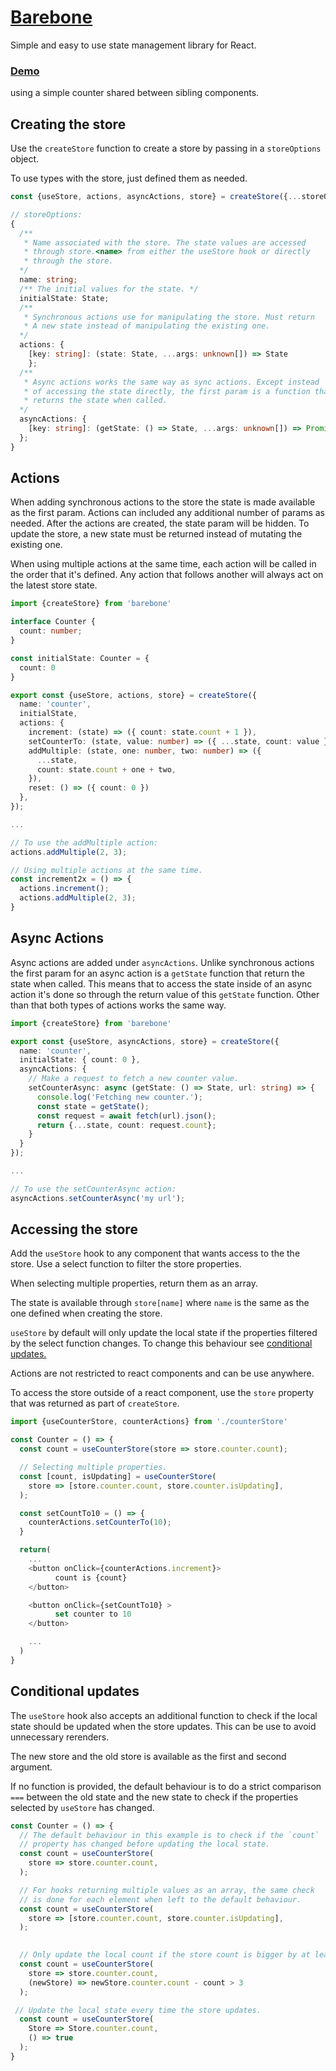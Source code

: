 # [Barebone](src/barebone)
Simple and easy to use state management library for React.

### [Demo](https://seegg.github.io/barebone-demo/) 
using a simple counter shared between sibling components.

## Creating the store
Use the `createStore` function to create a store by passing in a `storeOptions`
object.

To use types with the store, just defined them as needed.

```ts
const {useStore, actions, asyncActions, store} = createStore({...storeOptions});
```

```ts
// storeOptions:
{
  /**
   * Name associated with the store. The state values are accessed
   * through store.<name> from either the useStore hook or directly
   * through the store.
  */
  name: string;
  /** The initial values for the state. */
  initialState: State;
  /** 
   * Synchronous actions use for manipulating the store. Must return
   * A new state instead of manipulating the existing one.
  */
  actions: {
    [key: string]: (state: State, ...args: unknown[]) => State
    };
  /** 
   * Async actions works the same way as sync actions. Except instead
   * of accessing the state directly, the first param is a function that
   * returns the state when called.
  */
  asyncActions: {
    [key: string]: (getState: () => State, ...args: unknown[]) => Promise<State>
  };
}
```
## Actions
When adding synchronous actions to the store the state is made available
as the first param. Actions can included any additional number of params 
as needed. After the actions are created, the state param will be hidden.
To update the store, a new state must be returned instead of
mutating the existing one.

When using multiple actions at the same time, each action will be called
in the order that it's defined. Any action that follows another will always
act on the latest store state.

```ts
import {createStore} from 'barebone'

interface Counter {
  count: number;
}

const initialState: Counter = {
  count: 0
}

export const {useStore, actions, store} = createStore({
  name: 'counter',
  initialState,
  actions: {
    increment: (state) => ({ count: state.count + 1 }),
    setCounterTo: (state, value: number) => ({ ...state, count: value }),
    addMultiple: (state, one: number, two: number) => ({
      ...state,
      count: state.count + one + two,
    }),
    reset: () => ({ count: 0 })
  },
});

...

// To use the addMultiple action:
actions.addMultiple(2, 3);

// Using multiple actions at the same time.
const increment2x = () => {
  actions.increment();
  actions.addMultiple(2, 3);
}


```
## Async Actions

Async actions are added under `asyncActions`. Unlike synchronous actions
the first param for an async action is a `getState` function that return 
the state when called. This means that to access the state inside of an 
async action it's done so through the return value of this `getState` function. 
Other than that both types of actions works the same way.


```ts
import {createStore} from 'barebone'

export const {useStore, asyncActions, store} = createStore({
  name: 'counter',
  initialState: { count: 0 },
  asyncActions: {
    // Make a request to fetch a new counter value.
    setCounterAsync: async (getState: () => State, url: string) => {
      console.log('Fetching new counter.');
      const state = getState();
      const request = await fetch(url).json();
      return {...state, count: request.count};
    }
  }
});

...

// To use the setCounterAsync action:
asyncActions.setCounterAsync('my url');

```
## Accessing the store
Add the `useStore` hook to any component that wants access to the
the store. Use a select function to filter the store properties.

When selecting multiple properties, return them as an array.

The state is available through `store[name]` where `name` is the same
as the one defined when creating the store.

`useStore` by default will only update the local state if the properties
filtered by the select function changes. To change this behaviour see 
[conditional updates.](https://github.com/seegg/Barebone-state-management#conditional-updates)

Actions are not restricted to react components and can be use anywhere.

To access the store outside of a react component, use the `store` property
that was returned as part of `createStore`.

```ts
import {useCounterStore, counterActions} from './counterStore'

const Counter = () => {
  const count = useCounterStore(store => store.counter.count);

  // Selecting multiple properties.
  const [count, isUpdating] = useCounterStore(
    store => [store.counter.count, store.counter.isUpdating],
  );

  const setCountTo10 = () => {
    counterActions.setCounterTo(10);
  }

  return(
    ...
    <button onClick={counterActions.increment}>
          count is {count}
    </button>

    <button onClick={setCountTo10} >
          set counter to 10
    </button>

    ...
  )
}

```
## Conditional updates
The `useStore` hook also accepts an additional function to check if the local 
state should be updated when the store updates. This can be use to avoid 
unnecessary rerenders.

The new store and the old store is available as the first and second argument.

If no function is provided, the default behaviour is to do a strict comparison 
`===` between the old state and the new state to check if the properties selected
by `useStore` has changed.

```ts
const Counter = () => {
  // The default behaviour in this example is to check if the `count`
  // property has changed before updating the local state.
  const count = useCounterStore(
    store => store.counter.count,
  );

  // For hooks returning multiple values as an array, the same check
  // is done for each element when left to the default behaviour.
  const count = useCounterStore(
    store => [store.counter.count, store.counter.isUpdating],
  );

  
  // Only update the local count if the store count is bigger by at least 3.
  const count = useCounterStore(
    store => store.counter.count,
    (newStore) => newStore.counter.count - count > 3
  );

 // Update the local state every time the store updates.
  const count = useCounterStore(
    Store => Store.counter.count,
    () => true
  );
}

```

